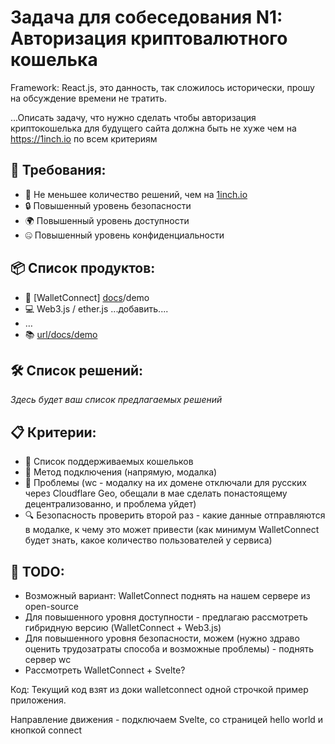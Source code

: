 # Задача для собеседования N1: Авторизация криптовалютного кошелька 
Framework: React.js, это данность, так сложилось исторически, прошу на обсуждение времени не тратить.

...Описать задачу, что нужно сделать чтобы авторизация криптокошелька для будущего сайта должна быть не хуже чем на  https://1inch.io по всем критериям

## 🎯 Требования:
- 🚀 Не меньшее количество решений, чем на [1inch.io](https://1inch.io)
- 🔒 Повышенный уровень безопасности
- 🌍 Повышенный уровень доступности
- 🤐 Повышенный уровень конфиденциальности


## 📦 Список продуктов:
- 🤝 [WalletConnect] [docs](https://docs.walletconnect.com/getting-started)/demo
- 💻 Web3.js / ether.js ...добавить....
- …
- 📚 [url/docs/demo](#)

## 🛠️ Список решений:
*Здесь будет ваш список предлагаемых решений*

## 📋 Критерии:
- 📒 Список поддерживаемых кошельков
- 🔗 Метод подключения (напрямую, модалка)
- 🚧 Проблемы (wc - модалку на их домене отключали для русских через Cloudflare Geo, обещали в мае сделать понастоящему децентрализованно, и проблема уйдет)
- 🔍 Безопасность проверить второй раз - какие данные отправляются в модалке, к чему это может привести (как минимум WalletConnect будет знать, какое количество пользователей у сервиса)

## 📝 TODO:
- Возможный вариант: WalletConnect поднять на нашем сервере из open-source
- Для повышенного уровня доступности - предлагаю рассмотреть гибридную версию (WalletConnect + Web3.js)
- Для повышенного уровня безопасности, можем (нужно здраво оценить трудозатраты способа и возможные проблемы) - поднять сервер wc
- Рассмотреть WalletConnect + Svelte?

Код:
Текущий код взят из доки walletconnect одной строчкой пример приложения.

Направление движения - подключаем Svelte, со страницей hello world и кнопкой connect
